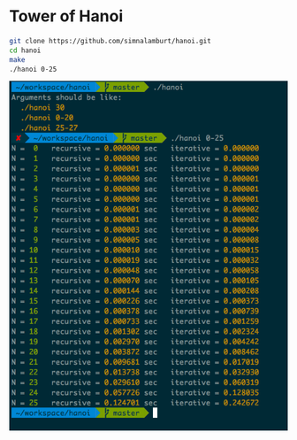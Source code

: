 Tower of Hanoi
========

```bash
git clone https://github.com/simnalamburt/hanoi.git
cd hanoi
make
./hanoi 0-25
```

![](img/sample.png)
